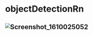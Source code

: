 # objectDetectionRn


## ![Screenshot_1610025052](https://user-images.githubusercontent.com/46713778/103897872-2c9b6580-5105-11eb-99e9-8daf135632bd.png)
